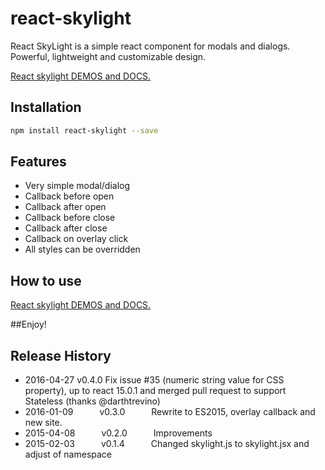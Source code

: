 react-skylight
==============

React SkyLight is a simple react component for modals and dialogs. Powerful, lightweight and customizable design.

[React skylight DEMOS and DOCS.](http://marcio.github.io/react-skylight)

Installation
------------

```sh
npm install react-skylight --save
```

Features
--------

- Very simple modal/dialog
- Callback before open
- Callback after open
- Callback before close
- Callback after close
- Callback on overlay click
- All styles can be overridden


How to use
--------------------

[React skylight DEMOS and DOCS.](http://marcio.github.io/react-skylight)



##Enjoy!



## Release History
 * 2016-04-27   v0.4.0   Fix issue #35 (numeric string value for CSS property), up to react 15.0.1 and merged pull request to support Stateless (thanks @darthtrevino)
 * 2016-01-09   v0.3.0   Rewrite to ES2015, overlay callback and new site.
 * 2015-04-08   v0.2.0   Improvements
 * 2015-02-03   v0.1.4   Changed skylight.js to skylight.jsx and adjust of namespace
